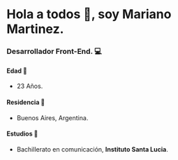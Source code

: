 # Hola a todos :wave:, soy Mariano Martinez.

### Desarrollador **Front-End**. :computer:

#### Edad :older_man:
* 23 Años.

#### Residencia :moyai:
* Buenos Aires, Argentina.

#### Estudios :blue_book:
* Bachillerato en comunicación, **Instituto Santa Lucia**.

